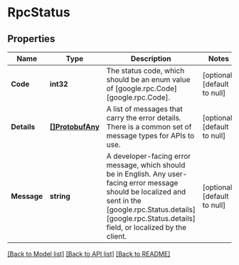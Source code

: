 # RpcStatus

## Properties
Name | Type | Description | Notes
------------ | ------------- | ------------- | -------------
**Code** | **int32** | The status code, which should be an enum value of [google.rpc.Code][google.rpc.Code]. | [optional] [default to null]
**Details** | [**[]ProtobufAny**](protobufAny.md) | A list of messages that carry the error details.  There is a common set of message types for APIs to use. | [optional] [default to null]
**Message** | **string** | A developer-facing error message, which should be in English. Any user-facing error message should be localized and sent in the [google.rpc.Status.details][google.rpc.Status.details] field, or localized by the client. | [optional] [default to null]

[[Back to Model list]](../README.md#documentation-for-models) [[Back to API list]](../README.md#documentation-for-api-endpoints) [[Back to README]](../README.md)

